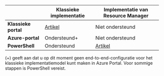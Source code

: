 |  | **Klassieke implementatie**  |  **Implementatie van Resource Manager**  |
|----------------------------------------|--------------|------------------------|
| **Klassieke portal** | [Artikel](../articles/vpn-gateway/vpn-gateway-point-to-site-create.md) | Niet ondersteund |
| **Azure-portal** |  Ondersteund+  |  Niet ondersteund  |
| **PowerShell** | Ondersteund | [Artikel](../articles/vpn-gateway/vpn-gateway-howto-point-to-site-rm-ps.md)|

(+) geeft aan dat u op dit moment geen end-to-end-configuratie voor het klassieke implementatiemodel kunt maken in Azure Portal. Voor sommige stappen is PowerShell vereist.


<!--HONumber=Sep16_HO3-->


